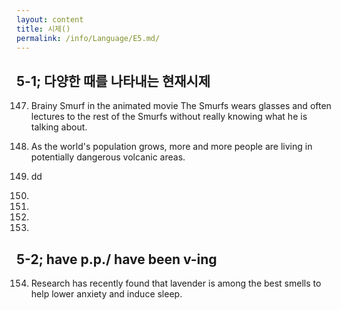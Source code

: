 ```yaml
---
layout: content
title: 시제()
permalink: /info/Language/E5.md/
---
```

## 5-1; 다양한 때를 나타내는 현재시제
147. Brainy Smurf in the animated movie The Smurfs wears glasses and often lectures to the rest of the Smurfs without really knowing what he is talking about.

148. As the world's population grows, more and more people are living in potentially dangerous volcanic areas.

149. dd

150.

151.

152.

153.

## 5-2; have p.p./ have been v-ing
154. Research has recently found that lavender is among the best smells to help lower anxiety and induce sleep.

